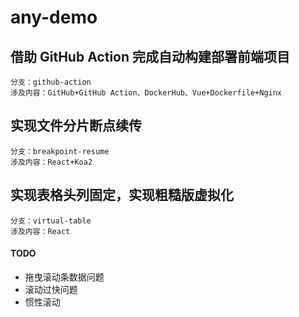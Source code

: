 # any-demo

## 借助 GitHub Action 完成自动构建部署前端项目

```
分支：github-action
涉及内容：GitHub+GitHub Action、DockerHub、Vue+Dockerfile+Nginx
```

## 实现文件分片断点续传

```
分支：breakpoint-resume
涉及内容：React+Koa2
```

## 实现表格头列固定，实现粗糙版虚拟化

```
分支：virtual-table
涉及内容：React
```

#### TODO

- 拖曳滚动条数据问题
- 滚动过快问题
- 惯性滚动
